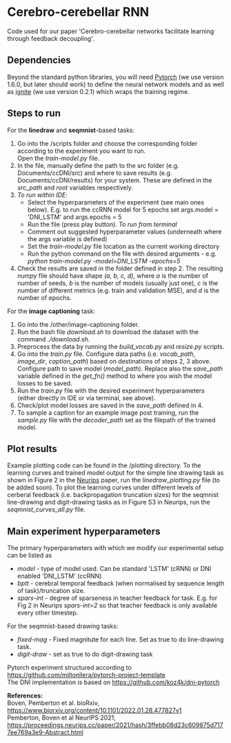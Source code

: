# Cerebro-cerebellar RNN

Code used for our paper 'Cerebro-cerebellar networks facilitate learning through feedback decoupling'.

## Dependencies
Beyond the standard python libraries, you will need [Pytorch](https://pytorch.org/) (we use version 1.6.0, but later should work) to define the neural network models and as well as [ignite](https://github.com/pytorch/ignite) (we use version 0.2.1) which wraps the training regime. 

## Steps to run 
For the **linedraw** and **seqmnist**-based tasks:
1. Go into the /scripts folder and choose the corresponding folder according to the experiment you want to run. <br>
Open the *train-model.py* file. 
2. In the file, manually define the path to the src folder (e.g. Documents/ccDNI/src) and where to save results (e.g. Documents/ccDNI/results) for your system. These are defined in the *src_path* and *root* variables respectively. 
3. *To run within IDE*:
   * Select the hyperparameters of the experiment (see main ones below). E.g. to run the ccRNN model for 5 epochs set args.model = 'DNI_LSTM' and args.epochs = 5
   * Run the file (press play button).
   *To run from terminal*
   * Comment out suggested hyperparameter values (underneath where the args variable is defined)
   * Set the *train-model.py* file location as the current working directory
   * Run the python command on the file with desired arguments - e.g. *python train-model.py -model=DNI_LSTM -epochs=5*
4. Check the results are saved in the folder defined in step 2. The resulting *numpy* file should have shape *(a, b, c, d)*, where *a* is the number of number of seeds, *b* is the number of models (usually just one), *c* is the number of different metrics (e.g. train and validation MSE), and *d* is the number of epochs.

For the **image captioning** task: 
1. Go into the /other/image-captioning folder. 
2. Run the bash file *download.sh* to download the dataset with the command *./download.sh*. 
3. Preprocess the data by running the *build_vocab.py* and *resize.py* scripts.
4. Go into the *train.py* file. Configure data paths (i.e. *vocab_path*, *image_dir*, *caption_path*) based on destinations of steps 2, 3 above. Configure path to save model (*model_path*). Replace also the *save_path* variable defined in the *get_fn()* method to where you wish the model losses to be saved.
5. Run the *train.py* file with the desired experiment hyperparameters (either directly in IDE or via terminal, see above).
6. Check/plot model losses are saved in the *save_path* defined in 4. 
7. To sample a caption for an example image post training, run the *sample.py* file with the *decoder_path* set as the filepath of the trained model.

## Plot results
Example plotting code can be found in the /plotting directory. 
To the learning curves and trained model output for the simple line drawing task as shown in Figure 2 in the [Neurips](https://proceedings.neurips.cc/paper/2021/hash/3ffebb08d23c609875d7177ee769a3e9-Abstract.html) paper, run the *linedraw_plotting.py* file (to be added soon). 
To plot the learning curves under different levels of cerberal feedback (i.e. backpropagation truncation sizes) for the seqmnist line-drawing and digit-drawing tasks as in Figure S3 in Neurips, run the *seqmnist_curves_all.py* file. 

## Main experiment hyperparameters 
The primary hyperparameters with which we modify our experimental setup can be listed as 
* *model* - type of model used. Can be standard 'LSTM' (cRNN) or DNI enabled 'DNI_LSTM' (ccRNN)
* *bptt* - cerebral temporal feedback (when normalised by sequence length of task)/truncation size. 
* *spars-int* - degree of sparseness in teacher feedback for task. E.g. for Fig 2 in Neurips *spars-int=2* so that teacher feedback is only available every other timestep.

For the seqmnist-based drawing tasks:
* *fixed-mag* - Fixed magnitute for each line. Set as true to do line-drawing task.
* *digit-draw* - set as true to do digit-drawing task




Pytorch experiment structured according to https://github.com/miltonllera/pytorch-project-template <br>
The DNI implementation is based on https://github.com/koz4k/dni-pytorch 


<b>References:</b><br>
Boven, Pemberton et al. bioRxiv, https://www.biorxiv.org/content/10.1101/2022.01.28.477827v1 <br>
Pemberton, Boven et al NeurIPS 2021, https://proceedings.neurips.cc/paper/2021/hash/3ffebb08d23c609875d7177ee769a3e9-Abstract.html
